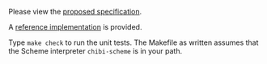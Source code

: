 Please view the [proposed specification](srfi-136.html).

A [reference implementation](srfi/136.sld) is provided.

Type `make check` to run the unit tests. The Makefile as written
assumes that the Scheme interpreter `chibi-scheme` is in your path.